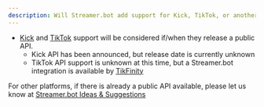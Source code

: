 ```yaml
---
description: Will Streamer.bot add support for Kick, TikTok, or another platform?
---
```


- [Kick](https://kick.com) and [TikTok](https://tiktok.com) support will be considered if/when they release a public API.
  - Kick API has been announced, but release date is currently unknown
  - TikTok API support is unknown at this time, but a Streamer.bot integration is available by [TikFinity](https://tikfinity.zerody.one/streamerbot-integration)

For other platforms, if there is already a public API available, please let us know at [Streamer.bot Ideas & Suggestions](https://ideas.streamer.bot)